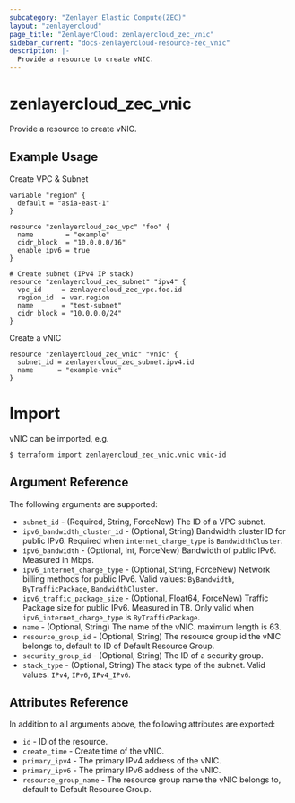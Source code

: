 ```yaml
---
subcategory: "Zenlayer Elastic Compute(ZEC)"
layout: "zenlayercloud"
page_title: "ZenlayerCloud: zenlayercloud_zec_vnic"
sidebar_current: "docs-zenlayercloud-resource-zec_vnic"
description: |-
  Provide a resource to create vNIC.
---
```


# zenlayercloud_zec_vnic

Provide a resource to create vNIC.

## Example Usage

Create VPC & Subnet

```hcl
variable "region" {
  default = "asia-east-1"
}

resource "zenlayercloud_zec_vpc" "foo" {
  name        = "example"
  cidr_block  = "10.0.0.0/16"
  enable_ipv6 = true
}

# Create subnet (IPv4 IP stack)
resource "zenlayercloud_zec_subnet" "ipv4" {
  vpc_id     = zenlayercloud_zec_vpc.foo.id
  region_id  = var.region
  name       = "test-subnet"
  cidr_block = "10.0.0.0/24"
}
```

Create a vNIC

```hcl
resource "zenlayercloud_zec_vnic" "vnic" {
  subnet_id = zenlayercloud_zec_subnet.ipv4.id
  name      = "example-vnic"
}
```

# Import

vNIC can be imported, e.g.

```hcl
$ terraform import zenlayercloud_zec_vnic.vnic vnic-id
```

## Argument Reference

The following arguments are supported:

* `subnet_id` - (Required, String, ForceNew) The ID of a VPC subnet.
* `ipv6_bandwidth_cluster_id` - (Optional, String) Bandwidth cluster ID for public IPv6. Required when `internet_charge_type` is `BandwidthCluster`.
* `ipv6_bandwidth` - (Optional, Int, ForceNew) Bandwidth of public IPv6. Measured in Mbps.
* `ipv6_internet_charge_type` - (Optional, String, ForceNew) Network billing methods for public IPv6. Valid values: `ByBandwidth`, `ByTrafficPackage`, `BandwidthCluster`.
* `ipv6_traffic_package_size` - (Optional, Float64, ForceNew) Traffic Package size for public IPv6. Measured in TB. Only valid when `ipv6_internet_charge_type` is `ByTrafficPackage`.
* `name` - (Optional, String) The name of the vNIC. maximum length is 63.
* `resource_group_id` - (Optional, String) The resource group id the vNIC belongs to, default to ID of Default Resource Group.
* `security_group_id` - (Optional, String) The ID of a security group.
* `stack_type` - (Optional, String) The stack type of the subnet. Valid values: `IPv4`, `IPv6`, `IPv4_IPv6`.

## Attributes Reference

In addition to all arguments above, the following attributes are exported:

* `id` - ID of the resource.
* `create_time` - Create time of the vNIC.
* `primary_ipv4` - The primary IPv4 address of the vNIC.
* `primary_ipv6` - The primary IPv6 address of the vNIC.
* `resource_group_name` - The resource group name the vNIC belongs to, default to Default Resource Group.


